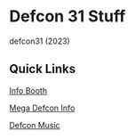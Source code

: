 # Defcon 31 Stuff

defcon31 (2023)


## Quick Links

[Info Booth](https://info.defcon.org)

[Mega Defcon Info](https://www.reddit.com/r/Defcon/comments/tx7tg2/mega_def_con_info_for_your_planning_enjoyment/?rdt=65063)

[Defcon Music](https://defconmusic.org)


